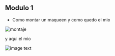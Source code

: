 ## Modulo 1

- Como montar un maqueen y como quedo el mio

![montaje](https://www.youtube.com/watch?v=_sAHwsOEKsg)

y aqui el mio 

![image text]()
